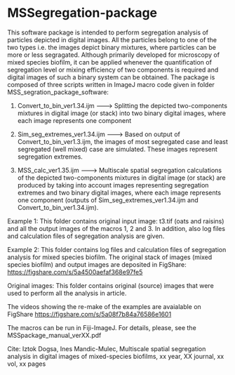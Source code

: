 # MSSegregation-package
This software package is intended to perform segregation analysis of particles depicted in digital images. All the particles belong to one of the two types i.e. the images depict binary mixtures, where particles can be more or less segragated. Although primarily developed for microscopy of mixed species biofilm, it can be applied whenever the quantification of segregation level or mixing efficiency of two components is required and digital images of such a binary system can be obtained. The package is composed of three scripts written in ImageJ macro code given in folder MSS_segration_package_software:

1. Convert_to_bin_ver1.34.ijm  ---> Splitting the depicted two-components mixtures in digital image (or stack) into two binary digital images, where each image represents one component 

2. Sim_seg_extremes_ver1.34.ijm ---> Based on output of Convert_to_bin_ver1.3.ijm, the images of most segregated case and least segregated (well mixed) case are simulated. These images represent segregation extremes.

3. MSS_calc_ver1.35.ijm ---> Multiscale spatial segregation calculations of the depicted two-components mixtures in digital image (or stack) are produced by taking into account images representing segregation extremes and two binary digital images, where each image represents one component (outputs of Sim_seg_extremes_ver1.34.ijm and Convert_to_bin_ver1.34.ijm).


Example 1: This folder contains original input image: t3.tif (oats and raisins) and all the output images of the macros 1, 2 and 3. In addition, also log files and calculation files of segregation analysis are given.

Example 2: This folder contains log files and calculation files of segregation analysis for mixed species biofilm. The original stack of images (mixed species biofilm) and output images are deposited in FigShare:
https://figshare.com/s/5a4500aefaf368e97fe5


Original images: This folder contains original (source) images that were used to perform all the analysis in article.

The videos showing the re-make of the examples are avaialable on FigShare https://figshare.com/s/5a08f7b84a76586e1601

The macros can be run in Fiji-ImageJ. For details, please, see the MSSpackage_manual_verXX.pdf

Cite: Iztok Dogsa, Ines Mandic-Mulec, Multiscale spatial segregation analysis in digital images of mixed-species biofilms, xx year, XX journal, xx vol, xx pages




